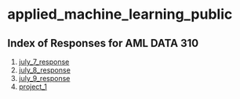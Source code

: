 # applied_machine_learning_public

## Index of Responses for AML DATA 310

1. [july_7_response](https://caroline-wall.github.io/applied_machine_learning_public/july_7_response)
2. [july_8_response](https://caroline-wall.github.io/applied_machine_learning_public/july_8_response)
3. [july_9_response](https://caroline-wall.github.io/applied_machine_learning_public/july_9_response)
4. [project_1](https://caroline-wall.github.io/applied_machine_learning_public/project_1)
